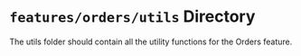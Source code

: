 # `features/orders/utils` Directory

The utils folder should contain all the utility functions for the Orders feature.
